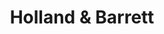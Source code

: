 ---
title: "Holland & Barrett"
url: /ipswich/holland-and-barrett-buttermarket-shopping-centre/
shop: health food
---